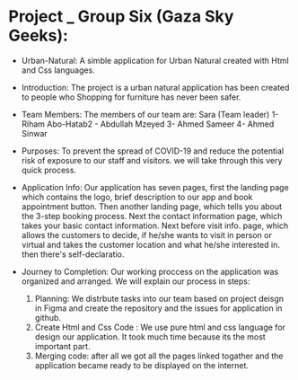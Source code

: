 # Project _ Group Six (Gaza Sky Geeks):

* Urban-Natural:
A simble application for Urban Natural created with Html and Css languages.

* Introduction:
The project is a urban natural application has been created to people who Shopping for furniture has never been safer.

* Team Members:
 The members of our team are:
     Sara (Team leader)
     1- Riham Abo-Hatab‏ 
     2- Abdullah Mzeyed
     3- Ahmed Sameer
     4- Ahmed Sinwar
      
* Purposes:
To prevent the spread of COVID-19 and reduce the potential risk of exposure to our staff and visitors. we will take through this very quick process.

* Application Info:
Our application has seven pages, first the landing page which contains the logo, brief description to our app and book appointment button. Then another landing page, which tells you about the 3-step booking process. Next the contact information page, which takes your basic contact information. Next before visit info. page, which allows the customers to decide, if he/she wants to visit in person or virtual and takes the customer location and what he/she interested in. then there's self-declaratio.

* Journey to Completion:
Our working proccess on the application was organized and arranged. We will explain our process in steps:

    1. Planning: We distrbute tasks into our team based on project deisgn in Figma and create the repository and the issues for application in github.
    2. Create Html and Css Code : We use pure html and css language for design our application. It took much time because its the most important part. 
    3. Merging code: after all we got all the pages linked togather and the application became ready to be displayed on the internet.
